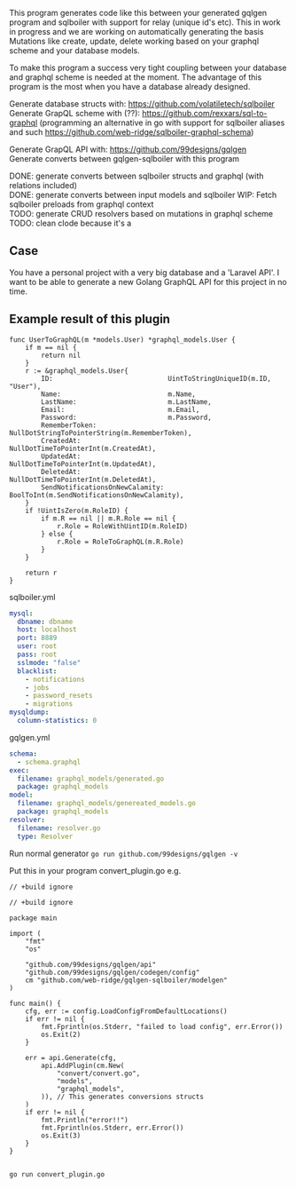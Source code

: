 This program generates code like this between your generated gqlgen program and sqlboiler with support for relay (unique id's etc). This in work in progress and we are working on automatically generating the basis Mutations like create, update, delete working based on your graphql scheme and your database models.

To make this program a success very tight coupling between your database and graphql scheme is needed at the moment. The advantage of this program is the most when you have a database already designed.

Generate database structs with: https://github.com/volatiletech/sqlboiler  
Generate GrapQL scheme with (??):
https://github.com/rexxars/sql-to-graphql (programming an alternative in go with support for sqlboiler aliases and such https://github.com/web-ridge/sqlboiler-graphql-schema)

Generate GrapQL API with: https://github.com/99designs/gqlgen  
Generate converts between gqlgen-sqlboiler with this program

DONE: generate converts between sqlboiler structs and graphql (with relations included)  
DONE: generate converts between input models and sqlboiler
WIP: Fetch sqlboiler preloads from graphql context  
TODO: generate CRUD resolvers based on mutations in graphql scheme
TODO: clean clode because it's a

## Case

You have a personal project with a very big database and a 'Laravel API'. I want to be able to generate a new Golang GraphQL API for this project in no time.

## Example result of this plugin

```golang
func UserToGraphQL(m *models.User) *graphql_models.User {
	if m == nil {
		return nil
	}
	r := &graphql_models.User{
		ID:                             UintToStringUniqueID(m.ID, "User"),
		Name:                           m.Name,
		LastName:                       m.LastName,
		Email:                          m.Email,
		Password:                       m.Password,
		RememberToken:                  NullDotStringToPointerString(m.RememberToken),
		CreatedAt:                      NullDotTimeToPointerInt(m.CreatedAt),
		UpdatedAt:                      NullDotTimeToPointerInt(m.UpdatedAt),
		DeletedAt:                      NullDotTimeToPointerInt(m.DeletedAt),
		SendNotificationsOnNewCalamity: BoolToInt(m.SendNotificationsOnNewCalamity),
	}
	if !UintIsZero(m.RoleID) {
		if m.R == nil || m.R.Role == nil {
			r.Role = RoleWithUintID(m.RoleID)
		} else {
			r.Role = RoleToGraphQL(m.R.Role)
		}
	}

	return r
}
```

sqlboiler.yml

```yaml
mysql:
  dbname: dbname
  host: localhost
  port: 8889
  user: root
  pass: root
  sslmode: "false"
  blacklist:
    - notifications
    - jobs
    - password_resets
    - migrations
mysqldump:
  column-statistics: 0
```

gqlgen.yml

```yaml
schema:
  - schema.graphql
exec:
  filename: graphql_models/generated.go
  package: graphql_models
model:
  filename: graphql_models/genereated_models.go
  package: graphql_models
resolver:
  filename: resolver.go
  type: Resolver
```

Run normal generator
`go run github.com/99designs/gqlgen -v`

Put this in your program convert_plugin.go e.g.

```golang
// +build ignore

// +build ignore

package main

import (
	"fmt"
	"os"

	"github.com/99designs/gqlgen/api"
	"github.com/99designs/gqlgen/codegen/config"
	cm "github.com/web-ridge/gqlgen-sqlboiler/modelgen"
)

func main() {
	cfg, err := config.LoadConfigFromDefaultLocations()
	if err != nil {
		fmt.Fprintln(os.Stderr, "failed to load config", err.Error())
		os.Exit(2)
	}

	err = api.Generate(cfg,
		api.AddPlugin(cm.New(
			"convert/convert.go",
			"models",
			"graphql_models",
		)), // This generates conversions structs
	)
	if err != nil {
		fmt.Println("error!!")
		fmt.Fprintln(os.Stderr, err.Error())
		os.Exit(3)
	}
}


```

`go run convert_plugin.go`
